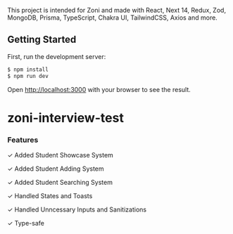 This project is intended for Zoni and made with React, Next 14, Redux, Zod, MongoDB, Prisma, TypeScript, Chakra UI, TailwindCSS, Axios and more.

## Getting Started

First, run the development server:

```bash
$ npm install
$ npm run dev
```

Open [http://localhost:3000](http://localhost:3000) with your browser to see the result.

# zoni-interview-test

### Features

✓ Added Student Showcase System

✓ Added Student Adding System

✓ Added Student Searching System

✓ Handled States and Toasts

✓ Handled Unncessary Inputs and Sanitizations

✓ Type-safe

